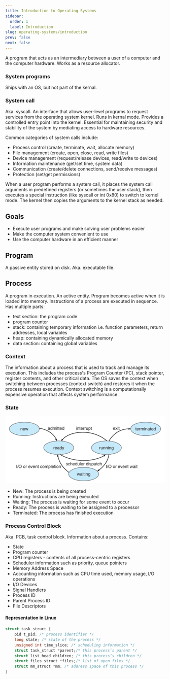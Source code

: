 ```yaml
---
title: Introduction to Operating Systems
sidebar:
  order: 1
  label: Introduction
slug: operating-systems/introduction
prev: false
next: false
---
```


A program that acts as an intermediary between a user of a
computer and the computer hardware. Works as a resource allocator.

### System programs

Ships with an OS, but not part of the kernal.

### System call

Aka. syscall. An interface that allows user-level programs to request services from the operating system kernel. Runs in kernal mode. Provides a controlled entry point into the kernel. Essential for maintaining security and stability of the system by mediating access to hardware resources.

Common categories of system calls include:

- Process control (create, terminate, wait, allocate memory)
- File management (create, open, close, read, write files)
- Device management (request/release devices, read/write to devices)
- Information maintenance (get/set time, system data)
- Communication (create/delete connections, send/receive messages)
- Protection (set/get permissions)

When a user program performs a system call, it places the system call arguments in predefined registers (or sometimes the user stack), then executes a special instruction (like syscall or int 0x80) to switch to kernel mode. The kernel then copies the arguments to the kernel stack as needed.

## Goals

- Execute user programs and make solving user problems easier
- Make the computer system convenient to use
- Use the computer hardware in an efficient manner

## Program

A passive entity stored on disk. Aka. executable file.

## Process

A program in execution. An active entity. Program becomes active when it is loaded into memory. Instructions of a process are executed in sequence. Has multiple parts:

- text section: the program code
- program counter
- stack: containing temporary information i.e. function parameters, return addresses, local variables
- heap: containing dynamically allocated memory
- data section: containing global variables
  
### Context

The information about a process that is used to track and manage its execution. This includes the process's Program Counter (PC), stack pointer, register contents, and other critical data. The OS saves the context when switching between processes (context switch) and restores it when the process resumes execution. Context switching is a computationally expensive operation that affects system performance.

### State

![Process State Diagram](./images/process-states.png)

- New: The process is being created
- Running: Instructions are being executed
- Waiting: The process is waiting for some event to occur
- Ready: The process is waiting to be assigned to a processor
- Terminated: The process has finished execution

### Process Control Block

Aka. PCB, task control block. Information about a process. Contains:

- State
- Program counter
- CPU registers - contents of all process-centric registers
- Scheduler information such as priority, queue pointers
- Memory Address Space
- Accounting information such as CPU time used, memory usage, I/O operations
- I/O Devices
- Signal Handlers
- Process ID
- Parent Process ID
- File Descriptors

#### Representation in Linux

```c
struct task_struct {
    pid t_pid; /* process identifier */
    long state; /* state of the process */
    unsigned int time_slice; /* scheduling information */
    struct task_struct *parent;/* this process’s parent */
    struct list_head children; /* this process’s children */
    struct files_struct *files;/* list of open files */
    struct mm_struct *mm; /* address space of this process */
}
```
